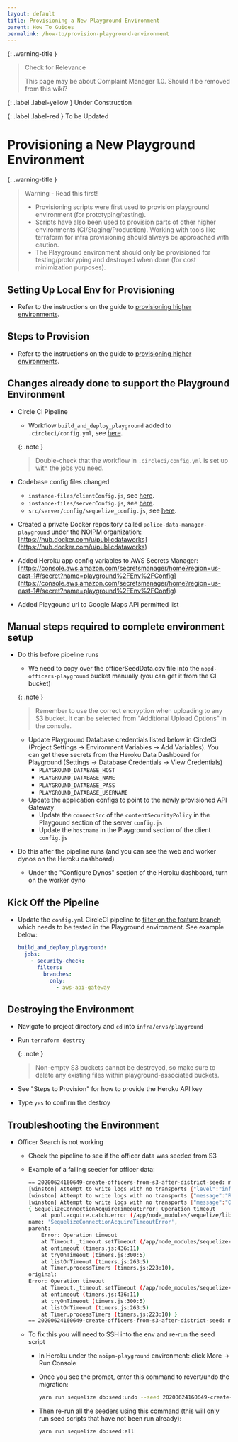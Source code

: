```yaml
---
layout: default
title: Provisioning a New Playground Environment
parent: How To Guides
permalink: /how-to/provision-playground-environment
---
```


{: .warning-title }
> Check for Relevance
>
> This page may be about Complaint Manager 1.0. Should it be removed from this wiki?

{: .label .label-yellow }
Under Construction

{: .label .label-red }
To be Updated

# Provisioning a New Playground Environment

{: .warning-title }
> Warning - Read this first!
>
> - Provisioning scripts were first used to provision playground environment (for prototyping/testing).
> - Scripts have also been used to provision parts of other higher environments (CI/Staging/Production). Working with tools like terraform for infra provisioning should always be approached with caution.
> - The Playground environment should only be provisioned for testing/prototyping and destroyed when done (for cost minimization purposes).

## Setting Up Local Env for Provisioning

- Refer to the instructions on the guide to [provisioning higher environments](./provisioning-higher-environments).

## Steps to Provision

- Refer to the instructions on the guide to [provisioning higher environments](./provisioning-higher-environments).

## Changes already done to support the Playground Environment

- Circle CI Pipeline
  - Workflow `build_and_deploy_playground` added to `.circleci/config.yml`, see [here](https://github.com/NOIPM/complaint_manager/blob/master/.circleci/config.yml#L371).

  {: .note }
  > Double-check that the workflow in `.circleci/config.yml` is set up with the jobs you need.

- Codebase config files changed
  - `instance-files/clientConfig.js`, see [here](https://github.com/PublicDataWorks/instance_files_noipm/blob/master/instance-files/clientConfig.js).
  - `instance-files/serverConfig.js`, see [here](https://github.com/PublicDataWorks/instance_files_noipm/blob/master/instance-files/serverConfig.js).
  - `src/server/config/sequelize_config.js`, see [here](https://github.com/NOIPM/complaint_manager/blob/aa5944ec9fb3588aa1884eb423c04ff59058554f/src/server/config/sequelize_config.js#L58).

- Created a private Docker repository called `police-data-manager-playground` under the NOIPM organization: [https://hub.docker.com/u/publicdataworks](https://hub.docker.com/u/publicdataworks)
- Added Heroku app config variables to AWS Secrets Manager: [https://console.aws.amazon.com/secretsmanager/home?region=us-east-1#/secret?name=playground%2FEnv%2FConfig](https://console.aws.amazon.com/secretsmanager/home?region=us-east-1#/secret?name=playground%2FEnv%2FConfig)
- Added Playgound url to Google Maps API permitted list

## Manual steps required to complete environment setup

- Do this before pipeline runs
  - We need to copy over the officerSeedData.csv file into the `nopd-officers-playground` bucket manually (you can get it from the CI bucket)

  {: .note }
  > Remember to use the correct encryption when uploading to any S3 bucket. It can be selected from "Additional Upload Options" in the console.

  - Update Playground Database credentials listed below in CircleCi (Project Settings -> Environment Variables -> Add Variables). You can get these secrets from the Heroku Data Dashboard for Playground (Settings -> Database Credentials -> View Credentials)
    - `PLAYGROUND_DATABASE_HOST`
    - `PLAYGROUND_DATABASE_NAME`
    - `PLAYGROUND_DATABASE_PASS`
    - `PLAYGROUND_DATABASE_USERNAME`
  - Update the application configs to point to the newly provisioned API Gateway
    - Update the `connectSrc` of the `contentSecurityPolicy` in the Playgound section of the server `config.js`
    - Update the `hostname` in the Playground section of the client `config.js`
- Do this after the pipeline runs (and you can see the web and worker dynos on the Heroku dashboard)
  - Under the "Configure Dynos" section of the Heroku dashboard, turn on the worker dyno

## Kick Off the Pipeline

- Update the `config.yml` CircleCI pipeline to [filter on the feature branch](https://github.com/PublicDataWorks/instance_files_noipm/blob/master/instance-files/clientConfig.js) which needs to be tested in the Playground environment. See example below:

    ```yaml
    build_and_deploy_playground:
      jobs:
        - security-check:
          filters:
            branches:
              only:
                - aws-api-gateway
    ```

## Destroying the Environment

- Navigate to project directory and `cd` into `infra/envs/playground`
- Run `terraform destroy`

    {: .note }
    > Non-empty S3 buckets cannot be destroyed, so make sure to delete any existing files within playground-associated buckets.

- See "Steps to Provision" for how to provide the Heroku API key
- Type `yes` to confirm the destroy

## Troubleshooting the Environment

- Officer Search is not working
  - Check the pipeline to see if the officer data was seeded from S3
  - Example of a failing seeder for officer data:

    ```bash
    == 20200624160649-create-officers-from-s3-after-district-seed: migrating =======
    [winston] Attempt to write logs with no transports {"level":"info","message":"File name"}
    [winston] Attempt to write logs with no transports {"message":"Received 5797 rows of officer data.","level":"info"}
    [winston] Attempt to write logs with no transports {"message":"Officer Update Error: SequelizeConnectionAcquireTimeoutError: Operation timeout","level":"error"}
    { SequelizeConnectionAcquireTimeoutError: Operation timeout
        at pool.acquire.catch.error (/app/node_modules/sequelize/lib/dialects/abstract/connection-manager.js:289:52)
    name: 'SequelizeConnectionAcquireTimeoutError',
    parent:
        Error: Operation timeout
        at Timeout._timeout.setTimeout (/app/node_modules/sequelize-pool/lib/Deferred.js:19:19)
        at ontimeout (timers.js:436:11)
        at tryOnTimeout (timers.js:300:5)
        at listOnTimeout (timers.js:263:5)
        at Timer.processTimers (timers.js:223:10),
    original:
    Error: Operation timeout
        at Timeout._timeout.setTimeout (/app/node_modules/sequelize-pool/lib/Deferred.js:19:19)
        at ontimeout (timers.js:436:11)
        at tryOnTimeout (timers.js:300:5)
        at listOnTimeout (timers.js:263:5)
        at Timer.processTimers (timers.js:223:10) }
    == 20200624160649-create-officers-from-s3-after-district-seed: migrated (26.345s)
    ```

  - To fix this you will need to SSH into the env and re-run the seed script
    - In Heroku under the `noipm-playground` environment: click More -> Run Console
    - Once you see the prompt, enter this command to revert/undo the migration:

        ```bash
        yarn run sequelize db:seed:undo --seed 20200624160649-create-officers-from-s3-after-district-seed
        ```

    - Then re-run all the seeders using this command (this will only run seed scripts that have not been run already):

        ```bash
        yarn run sequelize db:seed:all
        ```
